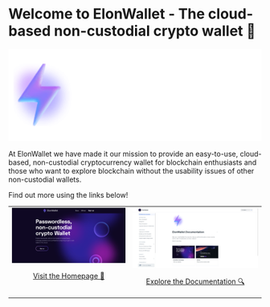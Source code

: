 # Welcome to ElonWallet - The cloud-based non-custodial crypto wallet 👋

<div align="center">
  <img alt="Banner" src="/images/banner.png"/>
</div>

At ElonWallet we have made it our mission to provide an easy-to-use, cloud-based, non-custodial cryptocurrency wallet for blockchain enthusiasts and those who want to explore blockchain without the usability issues of other non-custodial wallets. 

Find out more using the links below!

<table cellpadding="0">
  <tr style="padding: 0">
    <td valign="top">
      <a href="https://elonwallet.io" width="40%">
        <img alt="homepage" src="/images/homepage-image.png"/>
        <p align="center">
          Visit the Homepage 🚀
        </p>
      </a>
    </td>
    <td valign="top">
      <a href="https://docs.elonwallet.io" width="40%">
        <img alt="homepage" src="/images/documentation-image.png"/>
        <p align="center">
          Explore the Documentation 🔍️
        </p>
      </a>
    </td>
  </tr>
</table>
